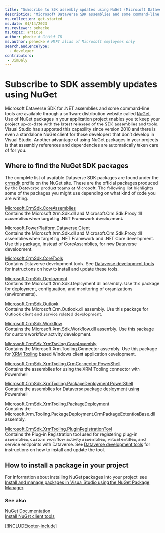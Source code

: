 ```yaml
---
title: "Subscribe to SDK assembly updates using NuGet (Microsoft Dataverse) | Microsoft Docs" # Intent and product brand in a unique string of 43-59 chars including spaces
description: "Microsoft Dataverse SDK assemblies and some command-line tools are available through nuget.org. Use of NuGet packages in your application project enables you to keep your project up-to-date with the latest releases of the SDK assemblies and tools." # 115-145 characters including spaces. This abstract displays in the search result.
ms.collection: get-started
ms.date: 04/14/2023
ms.reviewer: pehecke
ms.topic: article
author: phecke # GitHub ID
ms.author: pehecke # MSFT alias of Microsoft employees only
search.audienceType: 
  - developer
contributors:
 - JimDaly
---
```


# Subscribe to SDK assembly updates using NuGet

Microsoft Dataverse SDK for .NET assemblies and some command-line tools are available through a software distribution website called [NuGet](https://www.nuget.org). Use of NuGet packages in your application project enables you to keep your project up-to-date with the latest releases of the SDK assemblies and tools. Visual Studio has supported this capability since version 2010 and there is even a standalone NuGet client for those developers that don’t develop in Visual Studio. Another advantage of using NuGet packages in your projects is that assembly references and dependencies are automatically taken care of for you.

## Where to find the NuGet SDK packages

The complete list of available Dataverse SDK packages are found under the [crmsdk](https://www.nuget.org/profiles/crmsdk) profile on the NuGet site. These are the official packages produced by the Dataverse product teams at Microsoft. The following list highlights some of the packages you might use depending on what kind of code you are writing.

[Microsoft.CrmSdk.CoreAssemblies](https://www.nuget.org/packages/Microsoft.CrmSdk.CoreAssemblies/)  
Contains the Microsoft.Xrm.Sdk.dll and Microsoft.Crm.Sdk.Proxy.dll assemblies when targeting .NET Framework development.

[Microsoft.PowerPlatform.Dataverse.Client](https://www.nuget.org/packages/Microsoft.PowerPlatform.Dataverse.Client)  
Contains the Microsoft.Xrm.Sdk.dll and Microsoft.Crm.Sdk.Proxy.dll assemblies when targeting .NET Framework and .NET Core development. Use this package, instead of CoreAssemblies, for new Dataverse development.

[Microsoft.CrmSdk.CoreTools](https://www.nuget.org/packages/Microsoft.CrmSdk.CoreTools/)  
Contains Dataverse development tools. See [Dataverse development tools](../download-tools-nuget.md) for instructions on how to install and update these tools.

[Microsoft.CrmSdk.Deployment](https://www.nuget.org/packages/Microsoft.CrmSdk.Deployment/)  
Contains the Microsoft.Xrm.Sdk.Deployment.dll assembly. Use this package for deployment, configuration, and monitoring of organizations (environments).

[Microsoft.CrmSdk.Outlook](https://www.nuget.org/packages/Microsoft.CrmSdk.Outlook/)  
Contains the Microsoft.Crm.Outlook.dll assembly. Use this package for Outlook client and service related development.

[Microsoft.CrmSdk.Workflow](https://www.nuget.org/packages/Microsoft.CrmSdk.Workflow/)  
Contains the Microsoft.Xrm.Sdk.Workflow.dll assembly. Use this package for custom workflow activity development.

[Microsoft.CrmSdk.XrmTooling.CoreAssembly](https://www.nuget.org/packages/Microsoft.CrmSdk.XrmTooling.CoreAssembly/)  
Contains the Microsoft.Xrm.Tooling.Connector assembly. Use this package for [XRM Tooling](../xrm-tooling/build-windows-client-applications-xrm-tools.md) based Windows client application development.

[Microsoft.CrmSdk.XrmTooling.CrmConnector.PowerShell](https://www.nuget.org/packages/Microsoft.CrmSdk.XrmTooling.CrmConnector.PowerShell/)  
Contains the assemblies for using the XRM Tooling connector with Powershell.

[Microsoft.CrmSdk.XrmTooling.PackageDeployment.PowerShell](https://www.nuget.org/packages/Microsoft.CrmSdk.XrmTooling.PackageDeployment.PowerShell/)  
Contains the assemblies for Dataverse package deployment using Powershell.

[Microsoft.CrmSdk.XrmTooling.PackageDeployment](https://www.nuget.org/packages/Microsoft.CrmSdk.XrmTooling.PackageDeployment/)  
Contains the Microsoft.Xrm.Tooling.PackageDeployment.CrmPackageExtentionBase.dll assembly.

[Microsoft.CrmSdk.XrmTooling.PluginRegistrationTool](https://www.nuget.org/packages/Microsoft.CrmSdk.XrmTooling.PluginRegistrationTool/)  
Contains the Plug-in Registration tool used for registering plug-in assemblies, custom workflow activity assemblies, virtual entitles, and service endpoints with Dataverse. See [Dataverse development tools](../download-tools-nuget.md) for instructions on how to install and update the tool.

## How to install a package in your project

 For information about installing NuGet packages into your project, see [Install and manage packages in Visual Studio using the NuGet Package Manager](/nuget/consume-packages/install-use-packages-visual-studio).
  
### See also

[NuGet Documentation](/nuget/)  
[Install NuGet client tools](/nuget/install-nuget-client-tools)

[!INCLUDE[footer-include](../../../includes/footer-banner.md)]
